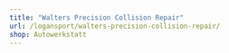 ```yaml
---
title: "Walters Precision Collision Repair"
url: /logansport/walters-precision-collision-repair/
shop: Autowerkstatt
---
```

